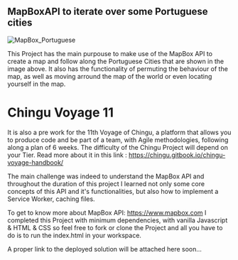 ## MapBoxAPI to iterate over some Portuguese cities


![MapBox_Portuguese](https://user-images.githubusercontent.com/38258408/63653415-3f0d3d00-c764-11e9-9f74-89e53f0198d6.png)

This Project has the main purpouse to make use of the MapBox API to create a map and follow along the Portuguese Cities that are shown in the image above.
It also has the functionality of permuting the behaviour of the map, as well as moving arround the map of the world or even locating yourself in the map.

# Chingu Voyage 11
It is also a pre work for the 11th Voyage of Chingu, a platform that allows you to produce code and be part of a team, with Agile methodologies,
following along a plan of 6 weeks.
The difficulty of the Chingu Project will depend on your Tier. Read more about it in this link : https://chingu.gitbook.io/chingu-voyage-handbook/

The main challenge was indeed to understand the MapBox API and throughout the duration of this project 
I learned not only some core concepts of this API and it's functionalities, but also how to implement a Service Worker, caching files.

To get to know more about MapBox API: https://www.mapbox.com
I completed this Project with minimum dependencies, with vanilla Javascript & HTML & CSS so feel free to fork or clone the Project and all you have to do is to run the index.html in your workspace.

A proper link to the deployed solution will be attached here soon...
